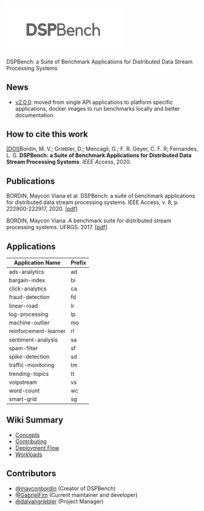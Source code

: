 # <img alt="dspbench" src="https://raw.githubusercontent.com/GMAP/DSPBench/master/img/logo2.png" width="300">

DSPBench: a Suite of Benchmark Applications for Distributed Data Stream Processing Systems

## News

- [v2.0.0](https://github.com/GMAP/DSPBench/releases/tag/v2.0.0): moved from single API applications to platform specific applications, docker images to run benchmarks locally and better documentation.

## How to cite this work

[[DOI]](https://doi.org/10.1109/ACCESS.2020.3043948)Bordin, M. V.; Griebler, D.; Mencagli, G.; F. R. Geyer, C. F. R; Fernandes, L. G. **DSPBench: a Suite of Benchmark Applications for Distributed Data Stream Processing Systems**. *IEEE Access*, 2020.

## Publications

BORDIN, Maycon Viana et al. DSPBench: a suite of benchmark applications for distributed data stream processing systems. IEEE Access, v. 8, p. 222900-222917, 2020. [[pdf]](https://ieeexplore.ieee.org/stamp/stamp.jsp?arnumber=9290133)

BORDIN, Maycon Viana. A benchmark suite for distributed stream processing systems. UFRGS. 2017. [[pdf]](https://www.lume.ufrgs.br/bitstream/handle/10183/163441/001023932.pdf?sequence=1)


## <a id="applications"></a>Applications

| Application Name      | Prefix |
|-----------------------|--------|
| ads-analytics         | ad     |
| bargain-index         | bi     |
| click-analytics       | ca     |
| fraud-detection       | fd     |
| linear-road           | lr     |
| log-processing        | lp     |
| machine-outlier       | mo     |
| reinforcement-learner | rl     |
| sentiment-analysis    | sa     |
| spam-filter           | sf     |
| spike-detection       | sd     |
| traffic-monitoring    | tm     |
| trending-topics       | tt     |
| voipstream            | vs     |
| word-count            | wc     |
| smart-grid            | sg     |

## Wiki Summary

- [Concepts](https://github.com/GMAP/DSPBench/wiki/Concepts)
- [Contributing](https://github.com/GMAP/DSPBench/wiki/Contributing)
- [Deployment Flow](https://github.com/GMAP/DSPBench/wiki/Deployment-Flow)
- [Workloads](https://github.com/GMAP/DSPBench/wiki/Workloads)

## Contributors

- [@mayconbordin](https://github.com/mayconbordin) (Creator of DSPBench)
- [@GabrielFim](https://github.com/GabrielFim) (Current maintainer and developer)
- [@dalvangriebler](https://github.com/dalvangriebler) (Project Manager)
